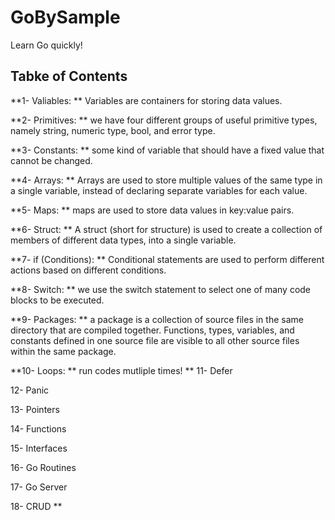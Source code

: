 # GoBySample

Learn Go quickly!

Tabke of Contents
---
**1- Valiables: **
Variables are containers for storing data values.

**2- Primitives: **
we have four different groups of useful primitive types, namely string, numeric type, bool, and error type.

**3- Constants: **
some kind of variable that should have a fixed value that cannot be changed.

**4- Arrays: **
Arrays are used to store multiple values of the same type in a single variable, instead of declaring separate variables for each value.

**5- Maps: **
maps are used to store data values in key:value pairs.

**6- Struct: **
A struct (short for structure) is used to create a collection of members of different data types, into a single variable.

**7- if (Conditions): **
Conditional statements are used to perform different actions based on different conditions.

**8- Switch: **
we use the switch statement to select one of many code blocks to be executed.

**9- Packages: **
a package is a collection of source files in the same directory that are compiled together. Functions, types, variables, and constants defined in one source file are visible to all other source files within the same package.

**10- Loops: **
run codes mutliple times!
**
11- Defer

12- Panic

13- Pointers

14- Functions

15- Interfaces

16- Go Routines

17- Go Server

18- CRUD
**